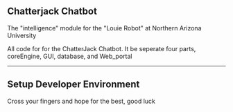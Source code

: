 ## Chatterjack Chatbot 
The "intelligence" module for the "Louie Robot" at Northern Arizona University

All code for for the ChatterJack Chatbot. It be seperate four parts, coreEngine, GUI, database, and Web_portal


***

## Setup Developer Environment
Cross your fingers and hope for the best, good luck
